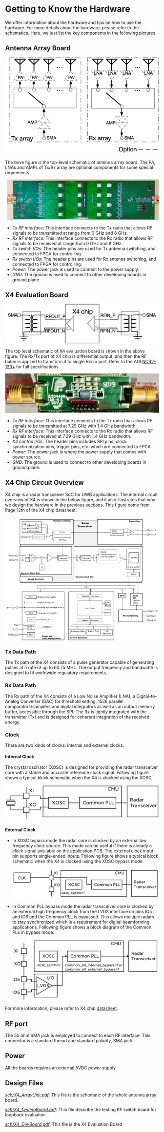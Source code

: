 # Getting to Know the Hardware

We offer information about the hardware and tips on how to use the hardware. For more details about the hardware, please refer to the schematics. Here, we just list the key components in the following pictures.

## Antenna Array Board

![Aaron Swartz](https://raw.githubusercontent.com/DeepWiSe888/Octopus/main/image/array_block.png)

The bove figure is the top-level schematic of antenna array board. The PA, LNAs and AMPs of Tx/Rx array are optional components for some special reqirements. 



![Aaron Swartz](https://raw.githubusercontent.com/DeepWiSe888/Octopus/main/image/array_board.png)

- *Tx RF interface*: This interface connects to the Tx radio that allows RF signals to be transmitted at range from 0 GHz and 8 GHz. 
- *Rx RF interface*: This interface connects to the Rx radio that allows RF signals to be received at range from 0 GHz and 8 GHz. 
- *Tx switch I/Os*: The header pins are used for Tx antenna switching, and connected to FPGA for controlling. 
- *Rx switch I/Os*: The header pins are used for Rx antenna switching, and connected to FPGA for controlling. 
- *Power*: The power jack is used to connect to the power supply.
- *GND*: The ground is used to connect to other developing boards in ground plane.

## X4 Evaluation Board

![Aaron Swartz](https://raw.githubusercontent.com/DeepWiSe888/Octopus/main/image/x4_eval_block.png)

The top  level schematic of X4 evaluation board is shown in the above figure. The Rx/Tx port of X4 chip is differential  output, and then the RF balun is applied to transform it to single Rx/Tx port.  Refer to the ADI [NCR2-123+](https://www.minicircuits.com/pdfs/NCR2-123+.pdf) for full specifications.



![Aaron Swartz](https://raw.githubusercontent.com/DeepWiSe888/Octopus/main/image/x4_board.png)

- *Tx RF interface*: This interface connects to the Tx radio that allows RF signals to be transmitted at 7.29 GHz with 1.4 GHz bandwidth.
- *Rx RF interface*: This interface connects to the Rx radio that allows RF signals to be received at 7.29 GHz with 1.4 GHz bandwidth.
- *X4 control I/Os*: The header pins includes SPI pins, clock synchronization pins, trigger pins, etc. which are connected to FPGA.
- *Power*: The power jack is where the power supply that comes with power source.
- *GND*: The ground is used to connect to other developing boards in ground plane.

## X4 Chip Circuit Overview

X4 chip is a radar transceiver SoC for UWB applications.  The internal circuit overview of X4 is shown in the below figure, and it also illustrates that why we design the hardware in the previous sections. This figure come from Page 12th of the X4 chip datasheet.

![Aaron Swartz](https://raw.githubusercontent.com/DeepWiSe888/Octopus/main/image/x4_circuit.jpg)



### Tx Data Path

The Tx path of the X4 consists of a pulse generator capable of generating pulses at a rate of up to 60.75 MHz. The output frequency and bandwidth is designed to fit worldwide regulatory requirements.

### Rx Data Path

The Rx path of the X4 consists of a Low Noise Amplifier (LNA), a Digital-to-Analog Converter (DAC) for threshold setting, 1536 parallel comparators/samplers and digital integrators as well as an output memory buffer, accessible through the SPI. The Rx is tightly integrated with the transmitter (Tx) and is designed for coherent integration of the received energy.

### Clock

There are two kinds of clocks: internal and external clocks. 

#### Internal Clock

The crystal oscillator (XOSC) is designed for providing the radar transceiver core with a stable and accurate reference clock signal.  Following figure shows a typical block schematic when the X4 is clocked using the XOSC.

![Aaron Swartz](https://raw.githubusercontent.com/DeepWiSe888/Octopus/main/image/x4_interClock.jpg)

#### External Clock

- In XOSC bypass mode the radar core is clocked by an external low frequency clock source. This mode can be useful if there is already a clock signal available on the application PCB. The external clock input pin supports single-ended inputs. Following figure shows a typical block schematic when the X4 is clocked using the XOSC bypass mode.

  ![Aaron Swartz](https://raw.githubusercontent.com/DeepWiSe888/Octopus/main/image/x4_exClock1.jpg)

- In Common PLL bypass mode the radar transceiver core is clocked by an external high frequency clock from the LVDS interface on pins IO5 and IO6 and the Common PLL is bypassed. This allows multiple radars to stay synchronized which is a requirement for digital beamforming applications. Following figure shows a block diagram of the Common PLL in bypass mode.

  ![Aaron Swartz](https://raw.githubusercontent.com/DeepWiSe888/Octopus/main/image/x4_exClock2.jpg)

For more information, please refer to X4 chip [datasheet](https://www.radartutorial.eu/19.kartei/13.labs/pubs/x4_datasheet_revE_restricted.pdf).

## RF port

The 50 ohm SMA jack is employed to connect to each RF interface. This connector is a standard thread and standard polarity, SMA jack.  

## Power

All the boards requires an external 5VDC power supply. 

## Design Files

[*sch/X4_ArrayUnit.pdf*](https://github.com/DeepWiSe888/Octopus/blob/main/hardware/sch/X4_ArrayUnit.pdf): This  file is the schematic of the whole antenna array board.

[*sch/X4_TestingBoard.pdf*](https://github.com/DeepWiSe888/Octopus/blob/main/hardware/sch/X4_TestingBoard.pdf): This file describe the testing RF switch board for loopback evaluation.

[*sch/X4_DevBoard.pdf*](https://github.com/DeepWiSe888/Octopus/blob/main/hardware/sch/X4_DevBoard.pdf): This file is the X4 Evaluation Board
